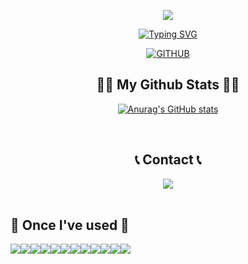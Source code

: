 <p align='center'>
    <img src="https://capsule-render.vercel.app/api?type=waving&color=auto&height=300&section=header&text=Welcome💻&fontSize=70&animation=fadeIn&fontAlignY=38&desc=&descAlignY=51&descAlign=62"/>
</p>


<div align="center">

[![Typing SVG](https://readme-typing-svg.herokuapp.com/?color=72C4BF&lines=Hello+World🌎🤖&font=Montserrat&size=30)](https://git.io/typing-svg)
</div>

<div align="center">

    
[![GITHUB](https://hits.seeyoufarm.com/api/count/incr/badge.svg?url=https%3A%2F%2Fgithub.com%2Fjiholee0&count_bg=%23F29494&title_bg=%232F2E2E&icon=github.svg&icon_color=%23FFFFFF&title=GITHUB&edge_flat=false)](https://github.com/thdrkfka/)
</div>


<!-- <p align='center'> ☁️SNS list☁️</p>
<p align='center'>
    <a href="https://www.google.co.kr/" target="_blank">
        <img src="https://img.shields.io/badge/JANUARY%20-%234FC08D.svg?style=flat-square&logo=JANUARY&logoColor=white"/>
    </a>

   <a href="https://www.google.co.kr/" target="_blank">
        <img src="https://img.shields.io/badge/FEBRUARY%20-%234FC08D.svg?style=flat-square&logo=FEBRUARY&logoColor=white"/>
    </a>
    
  <a href="https://github.com/kyechan99/capsule-render/labels/Idea">
    <img src="https://img.shields.io/badge/IDEA%20ISSUE%20-%23F7DF1E.svg?&style=for-the-badge&&logoColor=white"/>
  </a>
  <a href="#demo">
    <img src="https://img.shields.io/badge/DEMO%20-%234FC08D.svg?&style=for-the-badge&&logoColor=white"/>
  </a>
  <a href="https://capsule-render.vercel.app/">
    <img src="https://img.shields.io/badge/Generator%20-%235c86fa.svg?&style=for-the-badge&&logoColor=white"/>
  </a>
</p>  -->

<h2 align="center">👩‍💻 My Github Stats 👩‍💻</h2>

<div align="center">
    
[![Anurag's GitHub stats](https://github-readme-stats.vercel.app/api?username=thdrkfka)](https://github.com/thdrkfka/github-readme-stats)
</div><br>

<h2 align="center">📞 Contact 📞</h2>
<div align="center">
    <a href="mailto:ssongjiaran@gmail.com">
        <img src="https://img.shields.io/badge/Gmail-EA4335?style=for-the-badge&logo=Gmail&logoColor=white"> 
    </a>
</div><br>



    
## 🔨 Once I've used 🔨



<div style="display:flex; flex-direction:row;">
<!--     <img src="https://img.shields.io/badge/텍스트-색상코드?style=for-the-badg&logo=로고이름&logoColor=로고색"/> -->
    <img src="https://img.shields.io/badge/Java-007396?style=for-the-badge&logo=Java&logoColor=white"> 
    <img src="https://img.shields.io/badge/Spring Boot-6DB33F?style=for-the-badge&logo=spring boot&logoColor=white"> 
    <img src="https://img.shields.io/badge/Gradle-02303A?style=for-the-badge&logo=gradle&logoColor=white">
    <img src="https://img.shields.io/badge/Vue.js-4FC08D?style=for-the-badg&logo=Vue.js&logoColor=white"/>
<!--     <img src="https://img.shields.io/badge/oracle-F80000?style=for-the-badge&logo=oracle&logoColor=white">  -->
    <img src="https://img.shields.io/badge/mysql-4479A1?style=for-the-badge&logo=mysql&logoColor=white"> 
<!--     <img src="https://img.shields.io/badge/firebase-FFCA28?style=for-the-badge&logo=firebase&logoColor=white"> -->
    <br>
<!--     <img src="https://img.shields.io/badge/linux-FCC624?style=for-the-badge&logo=linux&logoColor=black">  -->
    <img src="https://img.shields.io/badge/apache tomcat-F8DC75?style=for-the-badge&logo=apachetomcat&logoColor=black">
<!--     <img src="https://img.shields.io/badge/Amazon AWS-232F3E?style=for-the-badge&logo=amazon aws&logoColor=white">  -->
<!--     <img src="https://img.shields.io/badge/Amazon EC2-FF9900?style=for-the-badge&logo=amazon ec2&logoColor=white">  -->
<!--     <img src="https://img.shields.io/badge/Amazon RDS-527FFF?style=for-the-badge&logo=amazon rds&logoColor=white"> -->
    <br>
    <img src="https://img.shields.io/badge/html5-E34F26?style=flat-square&logo=html5&logoColor=white"> 
    <img src="https://img.shields.io/badge/css-1572B6?style=flat-square&logo=css3&logoColor=white"> 
    <img src="https://img.shields.io/badge/javascript-F7DF1E?style=flat-square&logo=javascript&logoColor=black"> 
<!--     <img src="https://img.shields.io/badge/Backbone.js-0071B5?style=flat-square&logo=backbone.js&logoColor=black">  -->
    <img src="https://img.shields.io/badge/bootstrap-7952B3?style=flat-square&logo=bootstrap&logoColor=white">
    <br>
    <img src="https://img.shields.io/badge/Kotlin-7F52FF?style=flat-square&logo=kotlin&logoColor=white">
    <img src="https://img.shields.io/badge/Andoid Studio-3DDC84?style=flat-square&logo=android studio&logoColor=white">
<!--     <img src="https://img.shields.io/badge/python-3776AB?style=flat-square&logo=python&logoColor=white">  -->
<!--     <img src="https://img.shields.io/badge/OpenCV-5C3EE8?style=flat-square&logo=opencv&logoColor=white">  -->
    <br>
</div>
<br>
</div>



